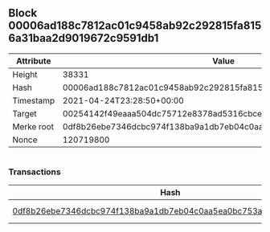 ## Block 00006ad188c7812ac01c9458ab92c292815fa8156a31baa2d9019672c9591db1

Attribute | Value
--- | ---
Height | 38331
Hash | 00006ad188c7812ac01c9458ab92c292815fa8156a31baa2d9019672c9591db1
Timestamp | 2021-04-24T23:28:50+00:00
Target | 00254142f49eaaa504dc75712e8378ad5316cbcead634704b3734b6271167cc4
Merke root | 0df8b26ebe7346dcbc974f138ba9a1db7eb04c0aa5ea0bc753a33c95e074081a
Nonce | 120719800

```

```

### Transactions

Hash | Amount
--- | ---
[0df8b26ebe7346dcbc974f138ba9a1db7eb04c0aa5ea0bc753a33c95e074081a](0df8b26ebe7346dcbc974f138ba9a1db7eb04c0aa5ea0bc753a33c95e074081a.md) | 10.00000000 SKEPTI 
